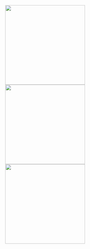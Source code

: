 
 <img src="https://user-images.githubusercontent.com/71776563/95505839-8bceca00-099e-11eb-94f8-c58d07a81c42.png" width="255px">
 <img src="https://user-images.githubusercontent.com/71776563/95505841-8c676080-099e-11eb-97a3-a39f1167fbb5.png" width="255px">
 <img src="https://user-images.githubusercontent.com/71776563/95505843-8c676080-099e-11eb-8490-63688cfdec35.png" width="255px">
